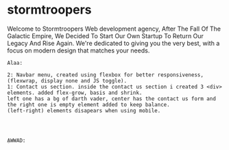 # stormtroopers
Welcome to Stormtroopers Web development agency, After The Fall Of The
          Galactic Empire, We Decided To Start Our Own Startup To Return Our
          Legacy And Rise Again. We're dedicated to giving you the very best,
          with a focus on modern design that matches your needs.
          
          
          
          
    Alaa:
     
    2: Navbar menu, created using flexbox for better responsiveness, (flexwrap, display none and JS toggle).
    1: Contact us section. inside the contact us section i created 3 <div> elements. added flex-grow, basis and shrink. 
    left one has a bg of darth vader, center has the contact us form and the right one is empty element added to keep balance.
    (left-right) elements disapears when using mobile.
    
    
    
    
    ِAWWAD:
    
    
    
